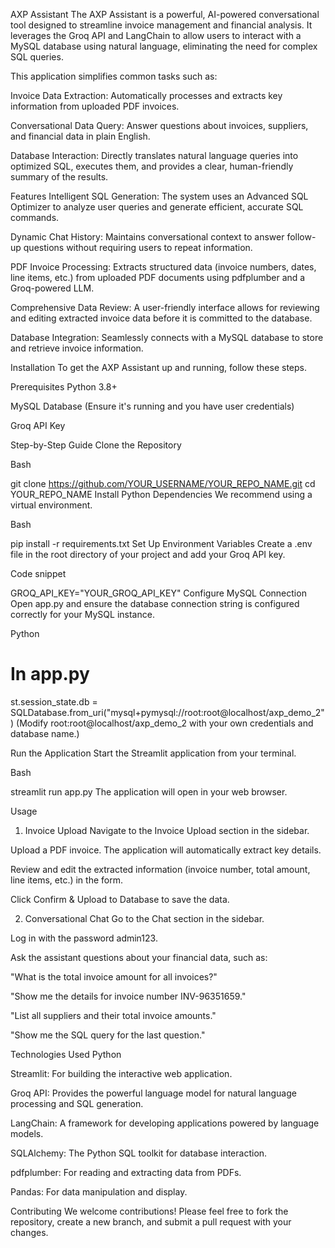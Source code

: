 AXP Assistant
The AXP Assistant is a powerful, AI-powered conversational tool designed to streamline invoice management and financial analysis. It leverages the Groq API and LangChain to allow users to interact with a MySQL database using natural language, eliminating the need for complex SQL queries.

This application simplifies common tasks such as:

Invoice Data Extraction: Automatically processes and extracts key information from uploaded PDF invoices.

Conversational Data Query: Answer questions about invoices, suppliers, and financial data in plain English.

Database Interaction: Directly translates natural language queries into optimized SQL, executes them, and provides a clear, human-friendly summary of the results.

Features
Intelligent SQL Generation: The system uses an Advanced SQL Optimizer to analyze user queries and generate efficient, accurate SQL commands.

Dynamic Chat History: Maintains conversational context to answer follow-up questions without requiring users to repeat information.

PDF Invoice Processing: Extracts structured data (invoice numbers, dates, line items, etc.) from uploaded PDF documents using pdfplumber and a Groq-powered LLM.

Comprehensive Data Review: A user-friendly interface allows for reviewing and editing extracted invoice data before it is committed to the database.

Database Integration: Seamlessly connects with a MySQL database to store and retrieve invoice information.

Installation
To get the AXP Assistant up and running, follow these steps.

Prerequisites
Python 3.8+

MySQL Database (Ensure it's running and you have user credentials)

Groq API Key

Step-by-Step Guide
Clone the Repository

Bash

git clone https://github.com/YOUR_USERNAME/YOUR_REPO_NAME.git
cd YOUR_REPO_NAME
Install Python Dependencies
We recommend using a virtual environment.

Bash

pip install -r requirements.txt
Set Up Environment Variables
Create a .env file in the root directory of your project and add your Groq API key.

Code snippet

GROQ_API_KEY="YOUR_GROQ_API_KEY"
Configure MySQL Connection
Open app.py and ensure the database connection string is configured correctly for your MySQL instance.

Python

# In app.py
st.session_state.db = SQLDatabase.from_uri("mysql+pymysql://root:root@localhost/axp_demo_2")
(Modify root:root@localhost/axp_demo_2 with your own credentials and database name.)

Run the Application
Start the Streamlit application from your terminal.

Bash

streamlit run app.py
The application will open in your web browser.

Usage
1. Invoice Upload
Navigate to the Invoice Upload section in the sidebar.

Upload a PDF invoice. The application will automatically extract key details.

Review and edit the extracted information (invoice number, total amount, line items, etc.) in the form.

Click Confirm & Upload to Database to save the data.

2. Conversational Chat
Go to the Chat section in the sidebar.

Log in with the password admin123.

Ask the assistant questions about your financial data, such as:

"What is the total invoice amount for all invoices?"

"Show me the details for invoice number INV-96351659."

"List all suppliers and their total invoice amounts."

"Show me the SQL query for the last question."

Technologies Used
Python

Streamlit: For building the interactive web application.

Groq API: Provides the powerful language model for natural language processing and SQL generation.

LangChain: A framework for developing applications powered by language models.

SQLAlchemy: The Python SQL toolkit for database interaction.

pdfplumber: For reading and extracting data from PDFs.

Pandas: For data manipulation and display.

Contributing
We welcome contributions! Please feel free to fork the repository, create a new branch, and submit a pull request with your changes.

